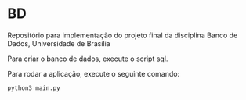# BD
Repositório para implementação do projeto final da disciplina Banco de Dados, Universidade de Brasília

Para criar o banco de dados, execute o script sql.

Para rodar a aplicação, execute o seguinte comando:

`python3 main.py`
